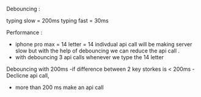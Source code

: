 Debouncing :

typing slow = 200ms
typing fast = 30ms

Performance : 
- iphone pro max = 14 letter = 14 indivdual api call will be making server slow but with the help of debouncing we can reduce the api call .
- with debouncing 3 api calls whenever we type the 14 letter


Debouncing with 200ms 
-if difference between 2 key storkes is < 200ms - Declicne api call,
- more than 200 ms make an api call